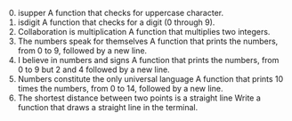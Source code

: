 0. isupper
A function that checks for uppercase character.
1. isdigit
A function that checks for a digit (0 through 9).
2. Collaboration is multiplication
A function that multiplies two integers.
3. The numbers speak for themselves
A function that prints the numbers, from 0 to 9, followed by a new line.
4. I believe in numbers and signs
A function that prints the numbers, from 0 to 9 but 2 and 4 followed by a new line.
5. Numbers constitute the only universal language
A function that prints 10 times the numbers, from 0 to 14, followed by a new line.
6. The shortest distance between two points is a straight line
Write a function that draws a straight line in the terminal.
